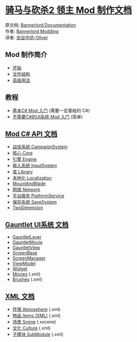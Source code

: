 # [骑马与砍杀2 领主 Mod 制作文档](https://yigu-studio.gitbook.io/bannerlord-modding-cn/)

原文档: [Bannerlord Documentation](https://docs.bannerlordmodding.com/)    
作者: [Bannerlord Modding](https://github.com/Bannerlord-Modding)    
译者: [衣谷作坊-Oliver](mailto:munoliver007@gmail.com)

## Mod 制作简介

* [开始](_intro/getting-started.md)
* [文件结构](_intro/folder-structure.md)
* [高级用法](_intro/advanced.md)

## 教程

* [基本C\# Mod 入门](_tutorials/basic-csharp-mod.md) \(需要一定基础的 C\#\)
* [不需要C\#的UI系统 Mod 入门](_tutorials/modding-gauntlet-without-csharp.md) \(简单\)

## [Mod C# API 文档](_csharp-api/README.md)

* [战役系统 CampaignSystem](_csharp-api/campaignsystem)
* [核心 Core](_csharp-api/core)
* [引擎 Engine](_csharp-api/engine)
* [输入系统 InputSystem](_csharp-api/inputsystem)
* [库 Library](_csharp-api/library)
* [本地化 Localization](_csharp-api/localization)
* [MountAndBlade](_csharp-api/mountandblade)
* [网络 Network](_csharp-api/network)
* [平台服务 PlatformService](_csharp-api/platformservice)
* [保存系统 SaveSystem](_csharp-api/savesystem)
* [TwoDimension](_csharp-api/twodimension)

## [Gauntlet UI系统 文档](_gauntlet/README.md)

* [GauntletLayer](_gauntlet/gauntletlayer.md)
* [GauntletMovie](_gauntlet/gauntletmovie.md)
* [GauntletView](_gauntlet/gauntletview.md)
* [ScreenBase](_gauntlet/screenbase.md)
* [ScreenManager](_gauntlet/screenmanager.md)
* [ViewModel](_gauntlet/viewmodel.md)
* [Widget](_gauntlet/widget.md)
* [Movies](_gauntlet/movie.md) \(.xml\)
* [Brushes](_gauntlet/brush.md) \(.xml\)

## [XML 文档](_xmldocs/)

* [环境 Atmosphere](_xmldocs/atmosphere.md) \(.xml\)
* [物品 Items \(XML\)](_xmldocs/Items/README.md) \(.xml\)
* [场景 Scene](_xmldocs/scene.md) \(.xscene\)
* [文化 Culture](_xmldocs/cultures.md) \(.xml\)
* [子模块 SubModule](_xmldocs/submodule.md) \(.xml\)
